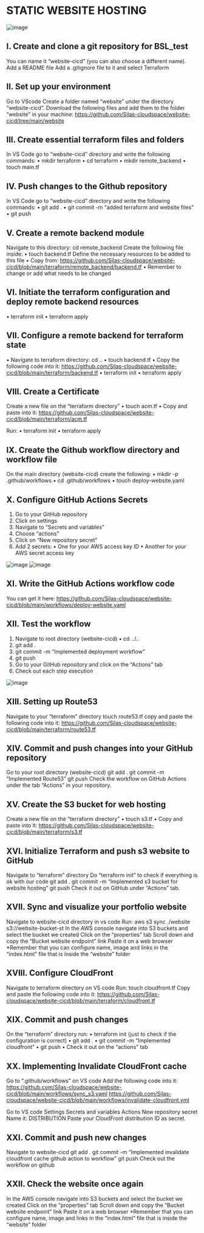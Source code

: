 # **STATIC WEBSITE HOSTING**

![image](https://github.com/user-attachments/assets/84fdc0d9-4ed9-4df5-863d-4ef4abdd635a)

## I.	Create and clone a git repository for BSL_test

You can name it “website-cicd” (you can also choose a different name).
Add a README file
Add a .gitignore file to it and select Terraform

## II.	Set up your environment

Go to VScode
Create a folder named “website” under the directory “website-cicd”.
Download the following files and add them to the folder “website” in your machine: https://github.com/Silas-cloudspace/website-cicd/tree/main/website

## III.	Create essential terraform files and folders

In VS Code go to “website-cicd” directory and write the following commands:
•	mkdir terraform
•	cd terraform
•	mkdir remote_backend
•	touch main.tf

## IV.	Push changes to the Github repository

In VS Code go to “website-cicd” directory and write the following commands:
•	git add .
•	git commit -m “added terraform and website files”
•	git push

## V.	Create a remote backend module

Navigate to this directory: cd remote_backend
Create the following file inside: 
•	touch backend.tf
Define the necessary resources to be added to this file
•	Copy from: 
https://github.com/Silas-cloudspace/website-cicd/blob/main/terraform/remote_backend/backend.tf
•	Remember to change or add what needs to be changed

## VI.	Initiate the terraform configuration and deploy remote backend resources

•	terraform init
•	terraform apply

## VII.	Configure a remote backend for terraform state

•	Navigate to terraform directory: cd ..
•	touch backend.tf 
•	Copy the following code into it: 
https://github.com/Silas-cloudspace/website-cicd/blob/main/terraform/backend.tf
•	terraform init
•	terraform apply

## VIII.	Create a Certificate

Create a new file on the “terraform directory”
•	touch acm.tf
•	Copy and paste into it:
https://github.com/Silas-cloudspace/website-cicd/blob/main/terraform/acm.tf

Run:
•	terraform init
•	terraform apply

## IX.	Create the Github workflow directory and workflow file

On the main directory (website-cicd) create the following:
•	mkdir -p .github/workflows 
•	cd .github/workflows
•	touch deploy-website.yaml

## X.	Configure GitHub Actions Secrets

1)	Go to your GitHub repository
2)	Click on settings
3)	Navigate to “Secrets and variables”
4)	Choose “actions”
5)	Click on “New repository secret”
6)	Add 2 secrets:
•	One for your AWS access key ID 
•	Another for your AWS secret access key

![image](https://github.com/user-attachments/assets/3eebcf24-cfcf-4bab-9baf-d88842649421)
![image](https://github.com/user-attachments/assets/68e9632a-b386-4f22-bb73-d46019b27d23)

## XI.	Write the GitHub Actions workflow code

You can get it here: 
https://github.com/Silas-cloudspace/website-cicd/blob/main/workflows/deploy-website.yaml

## XII.	Test the workflow

1)	Navigate to root directory (website-cicd)
•	cd ../.. 
2)	git add .
3)	git commit -m “Implemented deployment workflow”
4)	git push
5)	Go to your GitHub repository and click on the “Actions” tab
6)	Check out each step execution

![image](https://github.com/user-attachments/assets/3587a4d2-7b4b-4a7c-9bc6-85bd9fe13a6e)

## XIII.	Setting up Route53

Navigate to your “terraform” directory
touch route53.tf
copy and paste the following code into it: 
https://github.com/Silas-cloudspace/website-cicd/blob/main/terraform/route53.tf

## XIV.	Commit and push changes into your GitHub repository

Go to your root directory (website-cicd)
git add .
git commit -m “Implemented Route53”
git push
Check the workflow on GitHub Actions under the tab “Actions” in your repository.

## XV.	Create the S3 bucket for web hosting

Create a new file on the “terraform directory”
•	touch s3.tf
•	Copy and paste into it: 
https://github.com/Silas-cloudspace/website-cicd/blob/main/terraform/s3.tf

## XVI.	Initialize Terraform and push s3 website to GitHub

Navigate to “terraform” directory
Do “terraform init” to check if everything is ok with our code
git add .
git commit -m “Implemented s3 bucket for website hosting”
git push
Check it out on GitHub under “Actions” tab.

## XVII.	Sync and visualize your portfolio website

Navigate to website-cicd directory in vs code
Run: aws s3 sync ./website s3://website-bucket-st
In the AWS console navigate into S3 buckets and select the bucket we created
Click on the “properties” tab
Scroll down and copy the “Bucket website endpoint” link
Paste it on a web browser
      *Remember that you can configure name, image and links in the “index.html” file that is inside the “website” 
        folder

## XVIII.	Configure CloudFront

Navigate to terraform directory on VS code
Run: touch cloudfront.tf
Copy and paste the following code into it: 
https://github.com/Silas-cloudspace/website-cicd/blob/main/terraform/cloudfront.tf

## XIX.	Commit and push changes

On the “terraform” directory run:
•	terraform init (just to check if the configuration is correct)
•	git add .
•	git commit -m “Implemented cloudfront”
•	git push
•	Check it out on the “actions” tab

## XX.	Implementing Invalidate CloudFront cache

Go to “.github/workflows” on VS code
Add the following code into it: 
https://github.com/Silas-cloudspace/website-cicd/blob/main/workflows/sync_s3.yaml
https://github.com/Silas-cloudspace/website-cicd/blob/main/workflows/invalidate-cloudfront.yml

Go to VS code
Settings
Secrets and variables
Actions
New repository secret
Name it: DISTRIBUTION
Paste your CloudFront distribution ID as secret.

## XXI.	Commit and push new changes

Navigate to website-cicd
git add .
git commit -m “Implemented invalidate cloudfront cache github action to workflow”
git push
Check out the workflow on github

## XXII.	Check the website once again

In the AWS console navigate into S3 buckets and select the bucket we created
Click on the “properties” tab
Scroll down and copy the “Bucket website endpoint” link
Paste it on a web browser
      *Remember that you can configure name, image and links in the “index.html” file that is inside the “website” 
        folder


